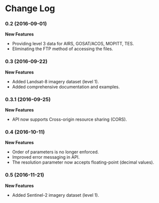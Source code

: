 # Change Log

### 0.2 (2016-09-01)

**New Features**
* Providing level 3 data for AIRS, GOSAT/ACOS, MOPITT, TES.
* Eliminating the FTP method of accessing the files.

### 0.3 (2016-09-22)

**New Features**
* Added Landsat-8 imagery dataset (level 1).
* Added comprehensive documentation and examples.

### 0.3.1 (2016-09-25)

**New Features**
* API now supports Cross-origin resource sharing (CORS). 

### 0.4 (2016-10-11)

**New Features**
* Order of parameters is no longer enforced.
* Improved error messaging in API.
* The resolution parameter now accepts floating-point (decimal values).

### 0.5 (2016-11-21)

**New Features**
* Added Sentinel-2 imagery dataset (level 1).
